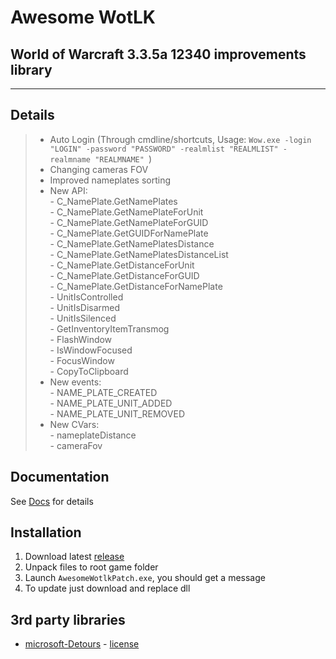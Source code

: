 # Awesome WotLK
## World of Warcraft 3.3.5a 12340 improvements library
___
## Details
> - Auto Login (Through cmdline/shortcuts, Usage: `Wow.exe -login "LOGIN" -password "PASSWORD" -realmlist "REALMLIST" -realmname "REALMNAME" `)
> - Changing cameras FOV
> - Improved nameplates sorting
> - New API:<br>
    - C_NamePlate.GetNamePlates<br>
    - C_NamePlate.GetNamePlateForUnit<br>
    - C_NamePlate.GetNamePlateForGUID<br>
    - C_NamePlate.GetGUIDForNamePlate<br>
    - C_NamePlate.GetNamePlatesDistance<br>
    - C_NamePlate.GetNamePlatesDistanceList<br>
    - C_NamePlate.GetDistanceForUnit<br>
    - C_NamePlate.GetDistanceForGUID<br>
    - C_NamePlate.GetDistanceForNamePlate<br>
    - UnitIsControlled<br>
    - UnitIsDisarmed<br>
    - UnitIsSilenced<br>
    - GetInventoryItemTransmog<br>
    - FlashWindow<br>
    - IsWindowFocused<br>
    - FocusWindow<br>
    - CopyToClipboard
> - New events:<br>
    - NAME_PLATE_CREATED<br>
    - NAME_PLATE_UNIT_ADDED<br>
    - NAME_PLATE_UNIT_REMOVED
> - New CVars:<br>
    - nameplateDistance<br>
    - cameraFov<br>

## Documentation
See [Docs](https://github.com/KhalGH/awesome_wotlk/blob/main/docs/api_reference.md) for details

## Installation
1) Download latest [release](https://github.com/KhalGH/awesome_wotlk/releases)
2) Unpack files to root game folder
3) Launch `AwesomeWotlkPatch.exe`, you should get a message
4) To update just download and replace dll

## 3rd party libraries
- [microsoft-Detours](https://github.com/microsoft/Detours) - [license](https://github.com/microsoft/Detours/blob/6782fe6e6ab11ae34ae66182aa5a73b5fdbcd839/LICENSE.md)
